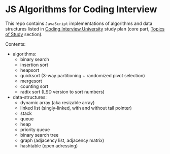 # JS Algorithms for Coding Interview

This repo contains `JavaScript` implementations of algorithms and data structures listed in [Coding&nbsp;Interview&nbsp;University](https://github.com/jwasham/coding-interview-university) study plan (core part, [Topics of Study](https://github.com/jwasham/coding-interview-university#topics-of-study) section).

Contents:
- algorithms:
  - binary search
  - insertion sort
  - heapsort
  - quicksort (3-way partitioning + randomized pivot selection)
  - mergesort
  - counting sort
  - radix sort (LSD version to sort numbers)
- data-structures:
  - dynamic array (aka resizable array)
  - linked list (singly-linked, with and without tail pointer)
  - stack
  - queue
  - heap
  - priority queue
  - binary search tree
  - graph (adjacency list, adjacency matrix)
  - hashtable (open adressing)  
